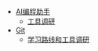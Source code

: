 - [AI编程助手](AI编程助手/工具调研.md)
  -  [工具调研](AI编程助手/工具调研.md)
- [Git](git/git学习路线和工具调研.md)
  - [学习路线和工具调研](git/git学习路线和工具调研.md)